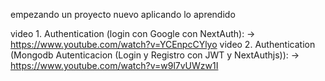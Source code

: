 
empezando un proyecto nuevo aplicando lo aprendido

video 1. Authentication (login con Google con NextAuth): -> https://www.youtube.com/watch?v=YCEnpcCYlyo
video 2. Authentication (Mongodb Autenticacion (Login y Registro con JWT y NextAuthjs)): -> https://www.youtube.com/watch?v=w9l7vUWzw1I